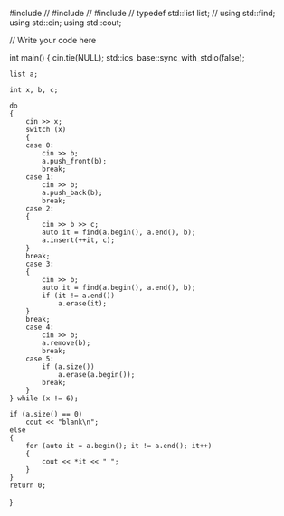 #include <iostream>
// #include <list>
// #include <algorithm>
// typedef std::list<int> list;
// using std::find;
using std::cin;
using std::cout;

// Write your code here

int main()
{
    cin.tie(NULL);
    std::ios_base::sync_with_stdio(false);

    list a;

    int x, b, c;

    do
    {
        cin >> x;
        switch (x)
        {
        case 0:
            cin >> b;
            a.push_front(b);
            break;
        case 1:
            cin >> b;
            a.push_back(b);
            break;
        case 2:
        {
            cin >> b >> c;
            auto it = find(a.begin(), a.end(), b);
            a.insert(++it, c);
        }
        break;
        case 3:
        {
            cin >> b;
            auto it = find(a.begin(), a.end(), b);
            if (it != a.end())
                a.erase(it);
        }
        break;
        case 4:
            cin >> b;
            a.remove(b);
            break;
        case 5:
            if (a.size())
                a.erase(a.begin());
            break;
        }
    } while (x != 6);

    if (a.size() == 0)
        cout << "blank\n";
    else
    {
        for (auto it = a.begin(); it != a.end(); it++)
        {
            cout << *it << " ";
        }
    }
    return 0;
}
